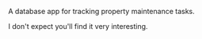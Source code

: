 A database app for tracking property maintenance tasks.

I don't expect you'll find it very interesting.